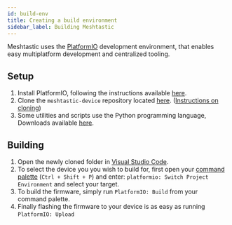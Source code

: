 ```yaml
---
id: build-env
title: Creating a build environment
sidebar_label: Building Meshtastic
---
```


Meshtastic uses the [PlatformIO](https://platformio.org) development environment, that enables easy multiplatform development and centralized tooling.

## Setup

1. Install PlatformIO, following the instructions available [here](https://platformio.org/platformio-ide).
2. Clone the `meshtastic-device` repository located [here](https://github.com/meshtastic/meshtastic-device). ([Instructions on cloning](https://docs.github.com/en/repositories/creating-and-managing-repositories/cloning-a-repository))
3. Some utilities and scripts use the Python programming language, Downloads available [here](https://www.python.org/downloads).

## Building

1. Open the newly cloned folder in [Visual Studio Code](https://code.visualstudio.com).
1. To select the device you you wish to build for, first open your [command palette](https://code.visualstudio.com/docs/getstarted/userinterface#_command-palette) (`Ctrl + Shift + P`) and enter: `platformio: Switch Project Environment` and select your target.
1. To build the firmware, simply run `PlatformIO: Build` from your command palette.
1. Finally flashing the firmware to your device is as easy as running `PlatformIO: Upload`
